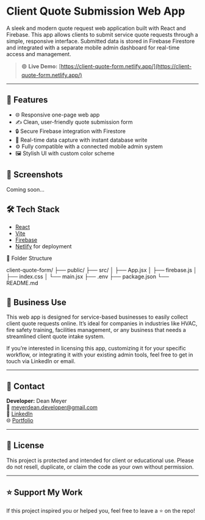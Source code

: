 # Client Quote Submission Web App

A sleek and modern quote request web application built with React and Firebase. This app allows clients to submit service quote requests through a simple, responsive interface. Submitted data is stored in Firebase Firestore and integrated with a separate mobile admin dashboard for real-time access and management.


> 🟢 **Live Demo:** [https://client-quote-form.netlify.app/](https://client-quote-form.netlify.app/)

---

## 🚀 Features

- 🌐 Responsive one-page web app
- ✍️ Clean, user-friendly quote submission form
- 🔒 Secure Firebase integration with Firestore
- 📨 Real-time data capture with instant database write
- ⚙️ Fully compatible with a connected mobile admin system
- 🖼️ Stylish UI with custom color scheme

## 📸 Screenshots

Coming soon…

## 🛠️ Tech Stack

- [React](https://reactjs.org/)
- [Vite](https://vitejs.dev/)
- [Firebase](https://firebase.google.com/)
- [Netlify](https://netlify.com/) for deployment

📂 Folder Structure

client-quote-form/ 
├── public/ 
├── src/ 
│   ├── App.jsx 
│   ├── firebase.js 
│   ├── index.css 
│   └── main.jsx 
├── .env 
├── package.json 
└── README.md 

## 🧾 Business Use

This web app is designed for service-based businesses to easily collect client quote requests online. It’s ideal for companies in industries like HVAC, fire safety training, facilities management, or any business that needs a streamlined client quote intake system. 

If you’re interested in licensing this app, customizing it for your specific workflow, or integrating it with your existing admin tools, feel free to get in touch via LinkedIn or email. 

---

## 🤝 Contact

**Developer:** Dean Meyer  
📧 meyerdean.developer@gmail.com  
🔗 [LinkedIn](https://www.linkedin.com/in/dean-meyer-385342247/)  
🌐 [Portfolio](https://meyer-dev.netlify.app/)

---

## 📜 License

This project is protected and intended for client or educational use. Please do not resell, duplicate, or claim the code as your own without permission.

---

## ⭐️ Support My Work

If this project inspired you or helped you, feel free to leave a ⭐ on the repo!